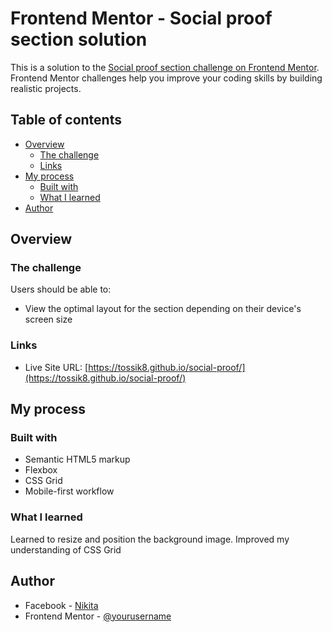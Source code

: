 # Frontend Mentor - Social proof section solution

This is a solution to the [Social proof section challenge on Frontend Mentor](https://www.frontendmentor.io/challenges/social-proof-section-6e0qTv_bA). Frontend Mentor challenges help you improve your coding skills by building realistic projects.

## Table of contents

- [Overview](#overview)
  - [The challenge](#the-challenge)
  - [Links](#links)
- [My process](#my-process)
  - [Built with](#built-with)
  - [What I learned](#what-i-learned)
- [Author](#author)

## Overview

### The challenge

Users should be able to:

- View the optimal layout for the section depending on their device's screen size


### Links

- Live Site URL: [https://tossik8.github.io/social-proof/](https://tossik8.github.io/social-proof/)

## My process

### Built with

- Semantic HTML5 markup
- Flexbox
- CSS Grid
- Mobile-first workflow

### What I learned

Learned to resize and position the background image. Improved my understanding of CSS Grid


## Author

- Facebook - [Nikita](https://www.facebook.com/nikita.toropov.54)
- Frontend Mentor - [@yourusername](https://www.frontendmentor.io/profile/tossik8)
